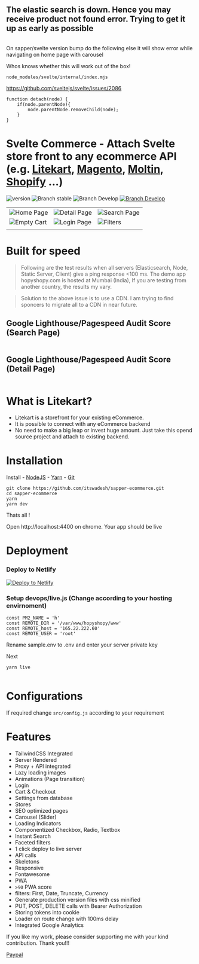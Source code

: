 ## The elastic search is down. Hence you may receive product not found error. Trying to get it up as early as possible

<a href="https://www.litekart.in/">
<img src="https://github.com/itswadesh/sapper-ecommerce/blob/master/static/litekart-banner.png?raw=true" alt/>
</a>

On sapper/svelte version bump do the following else it will show error while navigating on home page with carousel

Whos knows whether this will work out of the box!

`node_modules/svelte/internal/index.mjs`

https://github.com/sveltejs/svelte/issues/2086

```
function detach(node) {
    if(node.parentNode){
        node.parentNode.removeChild(node);
    }
}
```

# Svelte Commerce - Attach Svelte store front to any ecommerce API (e.g. <a href="https://www.litekart.in/"> Litekart</a>, <a href="https://magento.com/">Magento</a>, <a href="https://www.moltin.com/">Moltin</a>, <a href="https://www.shopify.com/">Shopify</a> ...)

![version](https://img.shields.io/badge/node-v12.x-blue.svg)
![Branch stable](https://img.shields.io/badge/stable%20branch-master-blue.svg)
![Branch Develop](https://img.shields.io/badge/dev%20branch-dev-blue.svg)
<a href="https://codenx.slack.com" target="blank">![Branch Develop](https://img.shields.io/badge/community%20chat-slack-FF1493.svg)</a>

|                                                                                                                     |                                                                                                                  |                                                                                                                  |
| ------------------------------------------------------------------------------------------------------------------- | ---------------------------------------------------------------------------------------------------------------- | ---------------------------------------------------------------------------------------------------------------- |
| ![Home Page](https://github.com/itswadesh/sapper-ecommerce/blob/master/static/screenshots/home.png?raw=true)        | ![Detail Page](https://github.com/itswadesh/sapper-ecommerce/blob/master/static/screenshots/detail.png?raw=true) | ![Search Page](https://github.com/itswadesh/sapper-ecommerce/blob/master/static/screenshots/search.png?raw=true) |  |
| ![Empty Cart](https://github.com/itswadesh/sapper-ecommerce/blob/master/static/screenshots/empty-cart.png?raw=true) | ![Login Page](https://github.com/itswadesh/sapper-ecommerce/blob/master/static/screenshots/login.png?raw=true)   | ![Filters](https://github.com/itswadesh/sapper-ecommerce/blob/master/static/screenshots/filters.png?raw=true)    |
|                                                                                                                     |                                                                                                                  |                                                                                                                  |

# Built for speed

> Following are the test results when all servers (Elasticsearch, Node, Static Server, Client) give a ping response <100 ms. The demo app hopyshopy.com is hosted at Mumbai (India), If you are testing from another country, the results my vary.

> Solution to the above issue is to use a CDN. I am trying to find sponcers to migrate all to a CDN in near future.

## Google Lighthouse/Pagespeed Audit Score (Search Page)

  <img src="https://github.com/itswadesh/sapper-ecommerce/blob/master/static/light-house-search.jpg?raw=true" alt />
  
  ## Google Lighthouse/Pagespeed Audit Score (Detail Page)
  <img src="https://github.com/itswadesh/sapper-ecommerce/blob/master/static/light-house-detail.jpg?raw=true" alt />

# What is Litekart?

- Litekart is a storefront for your existing eCommerce.
- It is possible to connect with any eCommerce backend
- No need to make a big leap or invest huge amount. Just take this opend source project and attach to existing backend.

# Installation

Install - [NodeJS](https://nodejs.org/en/) - [Yarn](https://yarnpkg.com/en/) - [Git](https://git-scm.com/)

```
git clone https://github.com/itswadesh/sapper-ecommerce.git
cd sapper-ecommerce
yarn
yarn dev
```

Thats all !

Open http://localhost:4400 on chrome. Your app should be live

# Deployment

### Deploy to Netlify

<a href="https://app.netlify.com/start/deploy?repository=https://github.com/vsamaru/sapper-ecommerce-1"><img src="https://www.netlify.com/img/deploy/button.svg" alt="Deploy to Netlify"></a>

### Setup devops/live.js (Change according to your hosting envirnoment)

```
const PM2_NAME = 'h'
const REMOTE_DIR = '/var/www/hopyshopy/www'
const REMOTE_host = '165.22.222.60'
const REMOTE_USER = 'root'
```

Rename sample.env to .env and enter your server private key

Next

```
yarn live
```

<img src="https://github.com/itswadesh/sapper-ecommerce/blob/master/static/deployed.jpg?raw=true" alt />

# Configurations

If required change `src/config.js` according to your requirement

# Features

- TailwindCSS Integrated
- Server Rendered
- Proxy + API integrated
- Lazy loading images
- Animations (Page transition)
- Login
- Cart & Checkout
- Settings from database
- Stores
- SEO optimized pages
- Carousel (Slider)
- Loading Indicators
- Componentized Checkbox, Radio, Textbox
- Instant Search
- Faceted filters
- 1 click deploy to live server
- API calls
- Skeletons
- Responsive
- Fontawesome
- PWA
- `>90` PWA score
- filters: First, Date, Truncate, Currency
- Generate production version files with css minified
- PUT, POST, DELETE calls with Bearer Authorization
- Storing tokens into cookie
- Loader on route change with 100ms delay
- Integrated Google Analytics

If you like my work, please consider supporting me with your kind contribution. Thank you!!!

[Paypal](https://paypal.me/itswadesh)
